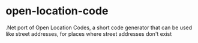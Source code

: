 # open-location-code
.Net port of Open Location Codes, a short code generator that can be used like street addresses, for places where street addresses don't exist
